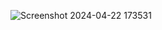 
![Screenshot 2024-04-22 173531](https://github.com/rahulrkr2505/NewsApp/assets/146058326/702816e3-acad-4188-8d4b-ec1479da5858)
